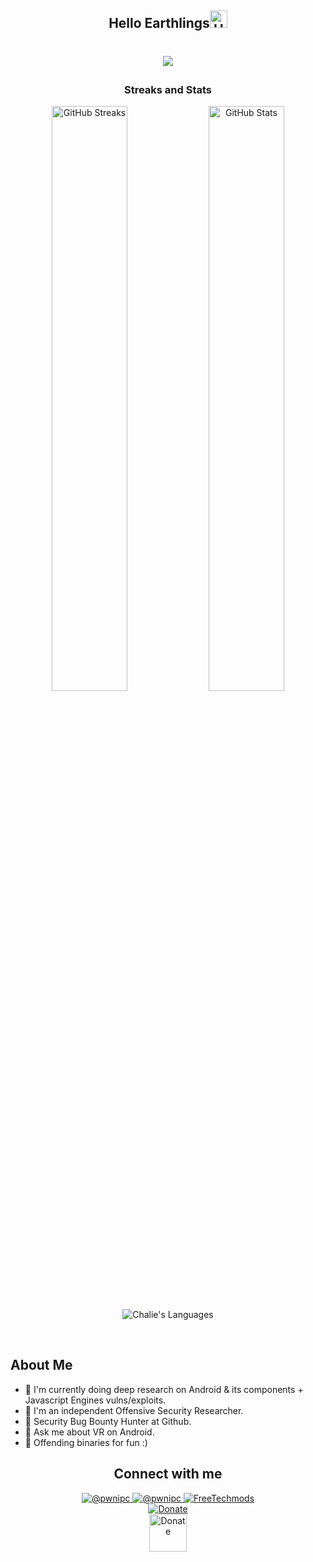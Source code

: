 <!-- ### Hi there 👋


**Chal13W1zz/Chal13W1zz** is a ✨ _special_ ✨ repository because its `README.md` (this file) appears on your GitHub profile.

Here are some ideas to get you started:

- 🔭 I’m currently working on ...
- 🌱 I’m currently learning ...
- 👯 I’m looking to collaborate on ...
- 🤔 I’m looking for help with ...
- 💬 Ask me about ...
- 📫 How to reach me: ...
- 😄 Pronouns: ...
- ⚡ Fun fact: ...
-->


<h2 align="center">Hello Earthlings<img src="https://media.giphy.com/media/hvRJCLFzcasrR4ia7z/giphy.gif" alt="Hello Earthlings" width="28" /></h2>

# <p align="center"><img src="https://readme-typing-svg.herokuapp.com?font=poppins&color=%2336BCF7&center=true&vCenter=true&width=600&lines=Hi%2C+I+am+Chalie;I+am+a+Vulnerability+Researcher;I+%E2%9D%A4%EF%B8%8F+Android;I+offend+innocent+binaries+for+fun;I+am+a+student;I+love+breaking+code+%E2%9D%A4%EF%B8%8F+;I+%E2%9D%A4%EF%B8%8F+ARM+%E2%9D%A4%EF%B8%8F%E2%9D%A4%EF%B8%8F"></p>
  

  
<h3 align="center">Streaks and Stats</h3>
<p align="center">
  <img src="https://github-readme-streak-stats.herokuapp.com/?user=pwnipc&amp;theme=nord" alt="GitHub Streaks" width="49%" />

   <img src="https://github-readme-stats.vercel.app/api?username=pwnipc&show_icons=true&theme=nord" alt="GitHub Stats" width="49%" />

</p>
<p align="center"> <img align="center" src="https://github-readme-stats.vercel.app/api/top-langs/?username=pwnipc&theme=nord" alt="Chalie's Languages"> </p>

 <br />

## About Me
  - 🔭 I'm currently doing deep research on Android & its components + Javascript Engines vulns/exploits. 
  - 🌱 I'm an independent Offensive Security Researcher.
  - 👯 Security Bug Bounty Hunter at Github.
  - 💬 Ask me about VR on Android.
  - 🥅 Offending binaries for fun :)
  
 <h2 align="center">  Connect with me </h2>

<p align="center"> 
<a href="https://twitter.com/pwnipc" target="blank"><img src="https://img.shields.io/twitter/follow/pwnipc?logo=twitter&style=social" alt="@pwnipc"/>
<a href="https://t.me/pwnipc" target="blank"><img src="https://img.shields.io/badge/%40pwnipc-Telegram-blue" alt="@pwnipc" />
<a href="https://www.youtube.com/channel/UCYtzy_RI9Bp8CWgNZzTPUmA?sub_confirmation=1" target="blank"><img src="https://img.shields.io/youtube/channel/views/UCYtzy_RI9Bp8CWgNZzTPUmA?label=FreeTechMods&style=social" alt="FreeTechmods" />
    <br/>
      <a target="blank" href="https://www.paypal.com/donate?hosted_button_id=PJSAAEHCKWV5G"><img  align="center" alt="Donate"
     src="https://komarev.com/ghpvc/?username=Chal13W1zz"  /></a>
    <br/>
        <a target="blank" href="https://www.paypal.com/donate?hosted_button_id=PJSAAEHCKWV5G"><img  align="center" alt="Donate" width="60px"
     src="https://ionicabizau.github.io/badges/paypal.svg" /></a>
</p>
